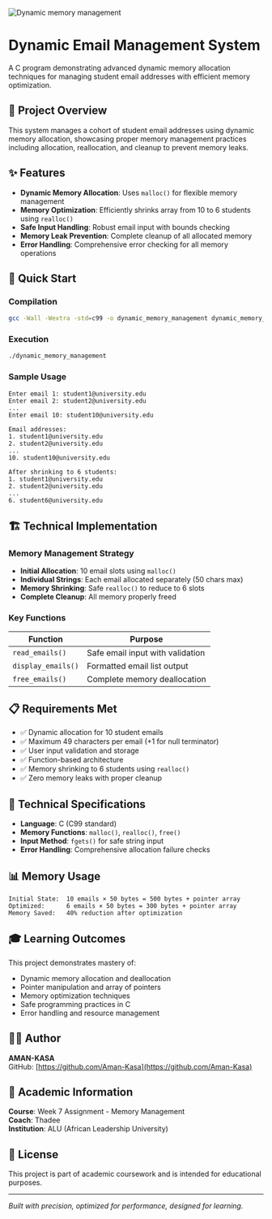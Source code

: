 ![Dynamic memory management](https://imgs.search.brave.com/QFedK6ro5OO-kMS_L1wptqi4G7-HYwSsWxEt-p65LCY/rs:fit:500:0:1:0/g:ce/aHR0cHM6Ly9kb3Ru/ZXR0cmlja3NjbG91/ZC5ibG9iLmNvcmUu/d2luZG93cy5uZXQv/YXJ0aWNsZS81NjIw/MjUwODAyMTM0NzQ5/LndlYnA)


# Dynamic Email Management System

A C program demonstrating advanced dynamic memory allocation techniques for managing student email addresses with efficient memory optimization.

## 🎯 Project Overview

This system manages a cohort of student email addresses using dynamic memory allocation, showcasing proper memory management practices including allocation, reallocation, and cleanup to prevent memory leaks.

## ✨ Features

- **Dynamic Memory Allocation**: Uses `malloc()` for flexible memory management
- **Memory Optimization**: Efficiently shrinks array from 10 to 6 students using `realloc()`
- **Safe Input Handling**: Robust email input with bounds checking
- **Memory Leak Prevention**: Complete cleanup of all allocated memory
- **Error Handling**: Comprehensive error checking for all memory operations

## 🚀 Quick Start

### Compilation
```bash
gcc -Wall -Wextra -std=c99 -o dynamic_memory_management dynamic_memory_management.c
```

### Execution
```bash
./dynamic_memory_management
```

### Sample Usage
```
Enter email 1: student1@university.edu
Enter email 2: student2@university.edu
...
Enter email 10: student10@university.edu

Email addresses:
1. student1@university.edu
2. student2@university.edu
...
10. student10@university.edu

After shrinking to 6 students:
1. student1@university.edu
2. student2@university.edu
...
6. student6@university.edu
```

## 🏗️ Technical Implementation

### Memory Management Strategy
- **Initial Allocation**: 10 email slots using `malloc()`
- **Individual Strings**: Each email allocated separately (50 chars max)
- **Memory Shrinking**: Safe `realloc()` to reduce to 6 slots
- **Complete Cleanup**: All memory properly freed

### Key Functions
| Function | Purpose |
|----------|---------|
| `read_emails()` | Safe email input with validation |
| `display_emails()` | Formatted email list output |
| `free_emails()` | Complete memory deallocation |

## 📋 Requirements Met

- ✅ Dynamic allocation for 10 student emails
- ✅ Maximum 49 characters per email (+1 for null terminator)
- ✅ User input validation and storage
- ✅ Function-based architecture
- ✅ Memory shrinking to 6 students using `realloc()`
- ✅ Zero memory leaks with proper cleanup

## 🔧 Technical Specifications

- **Language**: C (C99 standard)
- **Memory Functions**: `malloc()`, `realloc()`, `free()`
- **Input Method**: `fgets()` for safe string input
- **Error Handling**: Comprehensive allocation failure checks

## 📊 Memory Usage

```
Initial State:  10 emails × 50 bytes = 500 bytes + pointer array
Optimized:      6 emails × 50 bytes = 300 bytes + pointer array
Memory Saved:   40% reduction after optimization
```

## 🎓 Learning Outcomes

This project demonstrates mastery of:
- Dynamic memory allocation and deallocation
- Pointer manipulation and array of pointers
- Memory optimization techniques
- Safe programming practices in C
- Error handling and resource management

## 👨‍💻 Author

**AMAN-KASA**  
GitHub: [https://github.com/Aman-Kasa](https://github.com/Aman-Kasa)

## 🏫 Academic Information

**Course**: Week 7 Assignment - Memory Management  
**Coach**: Thadee  
**Institution**: ALU (African Leadership University)

## 📄 License

This project is part of academic coursework and is intended for educational purposes.

---

*Built with precision, optimized for performance, designed for learning.*
